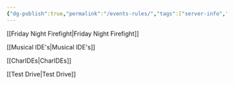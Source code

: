 ```yaml
---
{"dg-publish":true,"permalink":"/events-rules/","tags":["server-info","event-rules"]}
---
```



[[Friday Night Firefight\|Friday Night Firefight]]

[[Musical IDE's\|Musical IDE's]]

[[CharIDEs\|CharIDEs]]

[[Test Drive\|Test Drive]]

